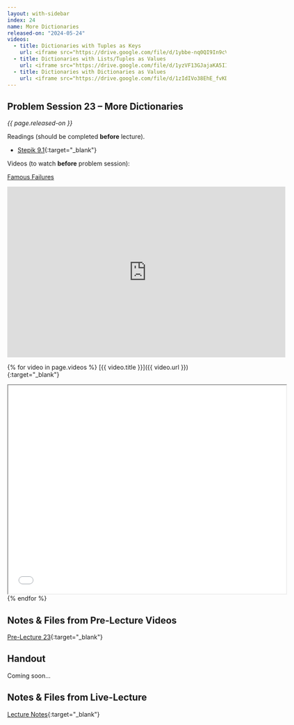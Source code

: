 ```yaml
---
layout: with-sidebar
index: 24
name: More Dictionaries
released-on: "2024-05-24"
videos:
  - title: Dictionaries with Tuples as Keys
    url: <iframe src="https://drive.google.com/file/d/1ybbe-nq0QI9In9cVTsV6f5WhgH_8162S/preview" width="640" height="480" allow="autoplay"></iframe>
  - title: Dictionaries with Lists/Tuples as Values
    url: <iframe src="https://drive.google.com/file/d/1yzVF13GJajaKA5IIvpW-V7kYgl5NR9Lu/preview" width="640" height="480" allow="autoplay"></iframe>
  - title: Dictionaries with Dictionaries as Values
    url: <iframe src="https://drive.google.com/file/d/1zIdIVo38EhE_fvKD3J2AnqzE9LypBgae/preview" width="640" height="480" allow="autoplay"></iframe>
---
```


## Problem Session 23 – More Dictionaries

_{{ page.released-on }}_

Readings (should be completed **before** lecture). 
- [Stepik 9.1](https://stepik.org/lesson/567199/step/1?unit=561472){:target="_blank"}

Videos (to watch **before** problem session):

[Famous Failures](https://www.youtube.com/watch?v=zLYECIjmnQs)
<iframe width="640" height="393" src="https://www.youtube.com/embed/zLYECIjmnQs?si=UpbWWXeV2iCiuGJ3" title="YouTube video player" frameborder="0" allow="accelerometer; autoplay; clipboard-write; encrypted-media; gyroscope; picture-in-picture; web-share" referrerpolicy="strict-origin-when-cross-origin" allowfullscreen></iframe>

{% for video in page.videos %}
[{{ video.title }}]({{ video.url }}){:target="_blank"}

<iframe src="{{ video.url }}/preview" width="640" height="480" allow="autoplay"></iframe>
{% endfor %}

## Notes & Files from Pre-Lecture Videos

[Pre-Lecture 23](https://github.com/ucsd-cse8a-sp24/ucsd-cse8a-sp24.github.io/tree/main/_pre-lectures/lecture-23){:target="_blank"}

## Handout

Coming soon...

## Notes & Files from Live-Lecture

[Lecture Notes](https://drive.google.com/drive/folders/18qMlyK2XcdieanU9IM5k0JXuzytDoaUH?usp=sharing){:target="_blank"}
